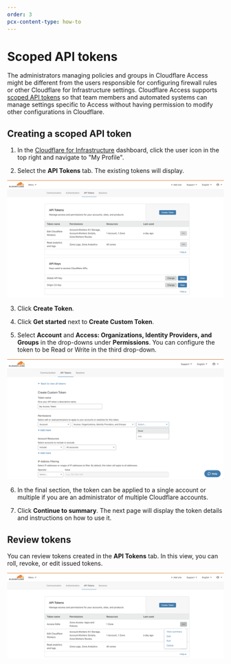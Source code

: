 ```yaml
---
order: 3
pcx-content-type: how-to
---
```


# Scoped API tokens

The administrators managing policies and groups in Cloudflare Access might be different from the users responsible for configuring firewall rules or other Cloudflare for Infrastructure settings. Cloudflare Access supports [scoped API tokens](https://support.cloudflare.com/hc/en-us/articles/200167836-Managing-API-Tokens-and-Keys) so that team members and automated systems can manage settings specific to Access without having permission to modify other configurations in Cloudflare.

## Creating a scoped API token

1. In the [Cloudflare for Infrastructure](https://dash.cloudflare.com/) dashboard, click the user icon in the top right and navigate to "My Profile".

2. Select the **API Tokens** tab. The existing tokens will display.

![Create Token](../static/documentation/api-terraform/create-token.png)

3. Click **Create Token**.

4. Click **Get started** next to **Create Custom Token**.

5. Select **Account** and **Access: Organizations, Identity Providers, and Groups** in the drop-downs under **Permissions**. You can configure the token to be Read or Write in the third drop-down.

![Edit Token](../static/documentation/api-terraform/edit-token.png)

6. In the final section, the token can be applied to a single account or multiple if you are an administrator of multiple Cloudflare accounts.

7. Click **Continue to summary**. The next page will display the token details and instructions on how to use it.

## Review tokens

You can review tokens created in the **API Tokens** tab. In this view, you can roll, revoke, or edit issued tokens.

![View](../static/documentation/api-terraform/view-token.png)
